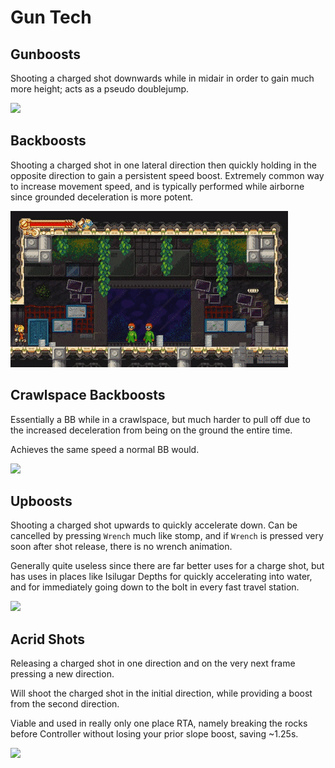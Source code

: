 # Gun Tech

## Gunboosts

Shooting a charged shot downwards while in midair in order to gain much more height; acts as a pseudo doublejump.

![](Media/gb.gif)

## Backboosts
Shooting a charged shot in one lateral direction then quickly holding in the opposite direction to gain a persistent speed boost. Extremely common way to increase movement speed, and is typically performed while airborne since grounded deceleration is more potent.

![](Media/bb.gif)

## Crawlspace Backboosts
Essentially a BB while in a crawlspace, but much harder to pull off due to the increased deceleration from being on the ground the entire time.

Achieves the same speed a normal BB would.

![](Media/csbb.gif)

## Upboosts
Shooting a charged shot upwards to quickly accelerate down. Can be cancelled by pressing `Wrench` much like stomp, and if `Wrench` is pressed very soon after shot release, there is no wrench animation.

Generally quite useless since there are far better uses for a charge shot, but has uses in places like Isilugar Depths for quickly accelerating into water, and for immediately going down to the bolt in every fast travel station.

![](Media/ub.gif)
## Acrid Shots
Releasing a charged shot in one direction and on the very next frame pressing a new direction.

Will shoot the charged shot in the initial direction, while providing a boost from the second direction.

Viable and used in really only one place RTA, namely breaking the rocks before Controller without losing your prior slope boost, saving ~1.25s.

![](Media/asrd.gif)
